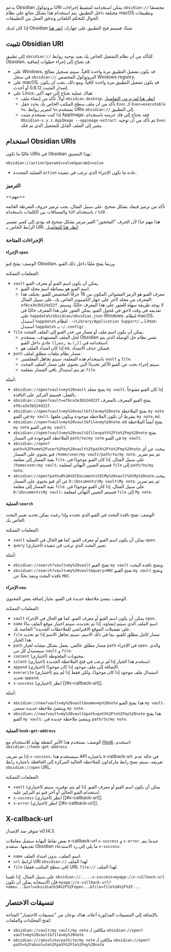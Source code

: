 يدعم Obsidian بروتوكول URI مخصصًا <code dir="ltr">obsidian://</code> يمكن استخدامه لتنشيط إجراءات مختلفة داخل التطبيق. يتم استخدام هذا بشكل شائع على نظام macOS وتطبيقات الجوال للتحكم التلقائي وتدفق العمل بين التطبيقات.

إذا كان لديك Obsidian مثبتًا، فسيتم فتح التطبيق على جهازك: [انقر هنا](obsidian://open)

## تثبيت Obsidian URI

للتأكد من أن نظام التشغيل الخاص بك يعيد توجيه روابط <code dir="ltr">obsidian://</code> إلى تطبيق Obsidian، قد تحتاج إلى إجراء خطوات إضافية.

- على Windows، قد يكون تشغيل التطبيق مرة واحدة كافياً. سيتم تسجيل معالج البروتوكول المخصص <code dir="ltr">obsidian://</code> في سجل Windows registry.
- على macOS، قد يكون تشغيل التطبيق مرة واحدة كافياً، ومع ذلك، يجب أن يكون إصدار المثبت 0.8.12 أو أحدث.
- على Linux، هناك عملية تحتاج إلى جهد أكبر:
	- أولاً، تأكد من إنشاء ملف `obsidian.desktop`. [انظر هنا لمزيد من التفاصيل](https://developer.gnome.org/documentation/guidelines/maintainer/integrating.html#desktop-files)
	- تأكد من أن ملف سطح المكتب الخاص بك يحدد حقل `Exec` كـ `Exec=executable %u`. يستخدم <code dir="ltr">%u</code> لتمرير روابط URIs <code dir="ltr">obsidian://</code> إلى التطبيق.
	- إذا كنت تستخدم مثبت AppImage، فقد تحتاج إلى فك حزمته باستخدام `Obsidian-x.y.z.AppImage --appimage-extract`. ثم تأكد من أن توجيه `Exec` يشير إلى الملف القابل للتشغيل الذي تم فكه.

## استخدام Obsidian URIs

غالبًا ما تكون URIs في Obsidian بهذا التنسيق:

```
obsidian://action?param1=value&param2=value
```

- العملية المحددة `action` عادة ما تكون الإجراء الذي ترغب في تنفيذه.

### الترميز

==مهم==

تأكد من ترميز قيمك بشكل صحيح. على سبيل المثال، يجب ترميز حروف الشرطة العائمة `/` باستخدام <code dir="ltr">%2F</code> والمسافات بين الكلمات باستخدام <code dir="ltr">%20</code> .

هذا مهم جدًا لأن الحرف "المحجوز" الغير مرمز بشكل صحيح قد يؤدي إلى كسر تفسير الرابط الخاص بـ URI. [انظر هنا للتفاصيل](https://en.wikipedia.org/wiki/Percent-encoding)

### الإجراءات المتاحة

#### الإجراء `open`

الوصف: يفتح قبو Obsidian، وربما يفتح ملفًا داخل ذلك القبو.

المعلمات الممكنة:

- `vault` يمكن أن يكون اسم القبو أو معرف القبو.
	- اسم القبو هو ببساطة اسم مجلد القبو.
	- معرف القبو هو الرمز العشوائي المكون من 16 حرفًا المخصص للقبو. يختلف هذا المعرف من مجلد لآخر على جهاز الكمبيوتر الخاص بك. على سبيل المثال: `ef6ca3e3b524d22f`. لا يوجد طريقة سهلة للعثور على هذا المعرف حاليًا، وسيتم تقديمه في وقت لاحق في مٌحول القبو. يمكن العثور على هذا المعرف حاليًا في <code dir="ltr">%appdata%/obsidian/obsidian.json</code> على Windows. لنظام macOS، استبدل `%appdata%` بـ <code dir="ltr">~/Library/Application Support/</code> . لنظام Linux، استبدل `%appdata%` بـ <code dir="ltr">~/.config/</code> .
- `file` يمكن أن يكون اسم ملف أو مسار من جذر القبو إلى الملف المحدد.
	- لحل الملف المستهدف، يستخدم Obsidian نفس نظام حل الوصلة الذي يتم استخدامه في `[[رابط رجعي]]` عادي داخل القبو.
	- إذا كان امتداد الملف هو `md`، فيمكن حذف الامتداد.
- `path` مسار نظام ملفات مطلق لملف.
	- باستخدام هذه المعلمة، سيتم تجاهل المعلمتين `vault` و `file`.
	- سيتم إجراء بحث عن القبو الأكثر تحديدًا التي تحتوي على مسار الملف المحدد.
	- ثم يتم استبدال باقي المسار بمعلمة `file`.

أمثلة:

- `obsidian://open?vault=my%20vault`
  يفتح مجلد `my vault`. إذا كان القبو مفتوحاً بالفعل، فسيتم التركيز على النافذة.
- `obsidian://open?vault=ef6ca3e3b524d22f`
  يفتح القبو المعرف بالمعرف `ef6ca3e3b524d22f`.
- `obsidian://open?vault=my%20vault&file=my%20note`
  يفتح الملاحظة `my note` في القبو `my vault`، بشرط أن تكون الملاحظة موجودة ويكون ملفها `my note.md`.
- `obsidian://open?vault=my%20vault&file=my%20note.md`
  يفتح أيضاً الملاحظة `my note` في القبو `my vault`.
- `obsidian://open?vault=my%20vault&file=path%2Fto%2Fmy%20note`
   يفتح الملاحظة الموجودة في المسار `path/to/my note` في القبو `my vault`.
- `obsidian://open?path=%2Fhome%2Fuser%2Fmy%20vault%2Fpath%2Fto%2Fmy%20note`
  يبحث عن أي قبو يحتوي على المسار `/home/user/my vault/path/to/my note`. ثم يتم تمرير بقية المسار إلى معلمة `file`. على سبيل المثال، إذا كان القبو موجودًا في `/home/user/my vault`، فسيتم التعيين النهائي لمعلمة `file` إلى `path/to/my note`.
- `obsidian://open?path=D%3A%5CDocuments%5CMy%20vault%5CMy%20note`
  يبحث عن أي قبو يحتوي على المسار `D:\Documents\My vault\My note`. ثم يتم تمرير بقية المسار إلى معلمة `file`. على سبيل المثال، إذا كان القبو موجودًا في `D:\Documents\My vault`، فسيتم التعيين النهائي لمعلمة `file` إلى `My note`.

#### العملية `search`

الوصف: تفتح نافذة البحث في القبو الذي تحدده وإذا رغبت يمكن تحديد تعبير البحث الخاص بك.

المعلمات الممكنة:

- `vault` يمكن أن يكون اسم القبو أو معرف القبو. كما هو الحال في العملية `open`.
- `query` (اختياري) تعبير البحث الذي ترغب في تنفيذه.

أمثلة:

- `obsidian://search?vault=my%20vault`
  تفتح القبو `my vault` وتفتح نافذة البحث.
- `obsidian://search?vault=my%20vault&query=MOC`
  تفتح القبو `my vault` وتفتح نافذة البحث وتنفذ بحثًا عن `MOC`.

#### الإجراء `new`

الوصف: ينشئ ملاحظة جديدة في القبو، بخيار إضافة بعض المحتوى.

المعلمات الممكنة:

- `vault` يمكن أن يكون اسم القبو أو معرف القبو. كما هو الحال في الإجراء `open`.
- `name` اسم الملف الذي سيتم إنشاؤه. إذا تم تحديده، سيتم اختيار موقع الملف بناءً على تفضيلات الموقع الافتراضي للملاحظات الجديدة" الخاصة بك.
- `file` مسار كامل مطلق للقبو، بما في ذلك الاسم. سيتم تجاهل الاسم إذا تم تحديد هذا الخيار.
- `path` مسار مطلق عالمي. يعمل بشكل مشابه لخيار `path` في الإجراء `open`، والذي سيستبدل كل من `vault` و `file`.
- `content` (اختياري) محتويات الملحوظة.
- `silent` (اختياري) استخدم هذا الخيار إذا لم ترغب في فتح الملاحظة الجديدة.
- `append` (اختياري) الإضافة إلى ملف موجود إذا كان موجودًا.
- `overwrite` (اختياري) استبدال ملف موجود إذا كان موجودًا، ولكن فقط إذا لم يتم تحديد `append`.
- `x-success` (اختياري) انظر [[#x-callback-url]].

أمثلة:

- `obsidian://new?vault=my%20vault&name=my%20note`
  هذا يفتح القبو `my vault`، وينشئ ملاحظة جديدة تسمى `my note`.
- `obsidian://new?vault=my%20vault&path=path%2Fto%2Fmy%20note`
  هذا يفتح القبو `my vault`، وينشئ ملاحظة جديدة في `path/to/my note`.

#### العملية `hook-get-address`

الوصف: يستخدم هذا الأمر كنقطة نهاية للاستخدام مع [Hook](https://hookproductivity.com/). استخدم: `obsidian://hook-get-address`

إذا تم تعريف `x-success`، سيستخدم هذا API باعتباره x-callback-url. في حالة عدم تعريفه، سيتم نسخ رابط ماركداون للملاحظة الحالية المركزة إلى الحافظة باعتباره رابط `obsidian://open` URL.

المعلمات الممكنة:

- `vault` (اختياري) يمكن أن يكون اسم القبو أو معرف القبو. إذا لم يتم توفيره، سيتم استخدام القبو الحالي أو آخر قبو تم التركيز عليه.
- `x-success` (اختياري) انظر [[#x-callback-url]].
- `x-error` (اختياري) انظر [[#x-callback-url]].

## X-callback-url

متوفر منذ الإصدار v0.14.3.

بعض نقاط النهاية ستقبل معاملات x-callback-url `x-success` و `x-error`. عندما يتم تقديمها، ستقدم Obsidian ما يلي إلى رد الاستدعاء `x-success`:

- `name` اسم الملف، بدون امتداد الملف.
- `url` لرابط URI <code dir="ltr">obsidian://</code> لهذا الملف.
- `file` (في سطح المكتب فقط) URL <code dir="ltr">file://</code> لهذا الملف.

على سبيل المثال، إذا تلقينا
`obsidian://.....x-success=myapp://x-callback-url`
فإن الاستجابة يمكن أن تكون
`myapp://x-callback-url?name=...&url=obsidian%3A%2F%2Fopen...&file=file%3A%2F%2F...`

## تنسيقات الاختصار

بالإضافة إلى التنسيقات المذكورة أعلاه، هناك نوعان من "تنسيقات الاختصار" المتاحة لفتح المجلدات والملفات:

- `obsidian://vault/my vault/my note` مكافئ لـ `obsidian://open?vault=my%20vault&file=my%20note`
- `obsidian:///absolute/path/to/my note` مكافئ لـ `obsidian://open?path=%2Fabsolute%2Fpath%2Fto%2Fmy%20note`
